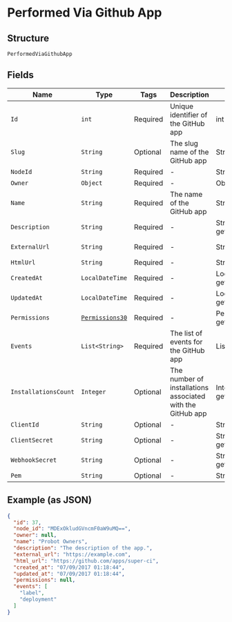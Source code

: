 
# Performed Via Github App

## Structure

`PerformedViaGithubApp`

## Fields

| Name | Type | Tags | Description | Getter | Setter |
|  --- | --- | --- | --- | --- | --- |
| `Id` | `int` | Required | Unique identifier of the GitHub app | int getId() | setId(int id) |
| `Slug` | `String` | Optional | The slug name of the GitHub app | String getSlug() | setSlug(String slug) |
| `NodeId` | `String` | Required | - | String getNodeId() | setNodeId(String nodeId) |
| `Owner` | `Object` | Required | - | Object getOwner() | setOwner(Object owner) |
| `Name` | `String` | Required | The name of the GitHub app | String getName() | setName(String name) |
| `Description` | `String` | Required | - | String getDescription() | setDescription(String description) |
| `ExternalUrl` | `String` | Required | - | String getExternalUrl() | setExternalUrl(String externalUrl) |
| `HtmlUrl` | `String` | Required | - | String getHtmlUrl() | setHtmlUrl(String htmlUrl) |
| `CreatedAt` | `LocalDateTime` | Required | - | LocalDateTime getCreatedAt() | setCreatedAt(LocalDateTime createdAt) |
| `UpdatedAt` | `LocalDateTime` | Required | - | LocalDateTime getUpdatedAt() | setUpdatedAt(LocalDateTime updatedAt) |
| `Permissions` | [`Permissions30`](../../doc/models/permissions-30.md) | Required | - | Permissions30 getPermissions() | setPermissions(Permissions30 permissions) |
| `Events` | `List<String>` | Required | The list of events for the GitHub app | List<String> getEvents() | setEvents(List<String> events) |
| `InstallationsCount` | `Integer` | Optional | The number of installations associated with the GitHub app | Integer getInstallationsCount() | setInstallationsCount(Integer installationsCount) |
| `ClientId` | `String` | Optional | - | String getClientId() | setClientId(String clientId) |
| `ClientSecret` | `String` | Optional | - | String getClientSecret() | setClientSecret(String clientSecret) |
| `WebhookSecret` | `String` | Optional | - | String getWebhookSecret() | setWebhookSecret(String webhookSecret) |
| `Pem` | `String` | Optional | - | String getPem() | setPem(String pem) |

## Example (as JSON)

```json
{
  "id": 37,
  "node_id": "MDExOkludGVncmF0aW9uMQ==",
  "owner": null,
  "name": "Probot Owners",
  "description": "The description of the app.",
  "external_url": "https://example.com",
  "html_url": "https://github.com/apps/super-ci",
  "created_at": "07/09/2017 01:18:44",
  "updated_at": "07/09/2017 01:18:44",
  "permissions": null,
  "events": [
    "label",
    "deployment"
  ]
}
```

